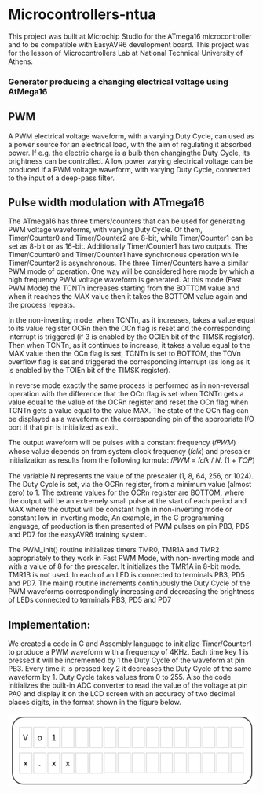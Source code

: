 # Microcontrollers-ntua

This project was built at Microchip Studio for the ATmega16 microcontroller and to be compatible with EasyAVR6 development board. This project was for the lesson of Microcontrollers Lab at National Technical University of Athens.

### Generator producing a changing electrical voltage using AtMega16

## PWM
A PWM electrical voltage waveform, with a varying Duty Cycle, can used as a power source for an electrical load, with the aim of regulating it absorbed power. If e.g. the electric charge is a bulb then changingthe Duty Cycle, its brightness can be controlled. A low power varying electrical voltage can be produced if a PWM voltage waveform, with varying Duty Cycle, connected to the input of a deep-pass filter.


## Pulse width modulation with ATmega16
The ATmega16 has three timers/counters that can be used for generating PWM voltage waveforms, with varying Duty Cycle. Of them, Timer/Counter0 and Timer/Counter2 are 8-bit, while Timer/Counter1 can be set as 8-bit or as 16-bit. Additionally Timer/Counter1 has two outputs. The Timer/Counter0 and Timer/Counter1 have synchronous operation while Timer/Counter2 is asynchronous. The three Timer/Counters have a similar PWM mode of operation. One way will be considered here mode by which a high frequency PWM voltage waveform is generated. At this mode (Fast PWM Mode) the TCNTn increases starting from the BOTTOM value and when it reaches the MAX value then it takes the BOTTOM value again and the process repeats.

In the non-inverting mode, when TCNTn, as it increases, takes a value equal to its value register OCRn then the OCn flag is reset and the corresponding interrupt is triggered (if 3 is enabled by the OCIEn bit of the TIMSK register). Then when TCNTn, as it continues to increase, it takes a value equal to the MAX value then the OCn flag is set, TCNTn is set to BOTTOM, the TOVn overflow flag is set and triggered the corresponding interrupt (as long as it is enabled by the TOIEn bit of the TIMSK register). 

In reverse mode exactly the same process is performed as in non-reversal operation with the difference that the OCn flag is set when TCNTn gets a value equal to the value of the OCRn register and reset the OCn flag when TCNTn gets a value equal to the value MAX. The state of the OCn flag can be displayed as a waveform on the corresponding pin of the appropriate I/O port if that pin is initialized as exit.

The output waveform will be pulses with a constant frequency (𝑓𝑃𝑊𝑀) whose value depends on from system clock frequency (𝑓𝑐𝑙𝑘) and prescaler initialization as results from the following formula:
𝑓𝑃𝑊𝑀 = 𝑓𝑐𝑙𝑘 / 𝑁. (1 + 𝑇𝑂𝑃)

The variable N represents the value of the prescaler (1, 8, 64, 256, or 1024). The Duty Cycle is set, via the OCRn register, from a minimum value (almost zero)
to 1. The extreme values ​​for the OCRn register are BOTTOM, where the output will be an extremely small pulse at the start of each period and MAX where the output will be constant high in non-inverting mode or constant low in inverting mode, An example, in the C programming language, of production is then presented of PWM pulses on pin PB3, PD5 and PD7 for the easyAVR6 training system. 

The PWM_init() routine initializes timers TMR0, TMR1A and TMR2 appropriately to they work in Fast PWM Mode, with non-inverting mode and with a value of 8 for the prescaler. It initializes the TMR1A in 8-bit mode. TMR1B is not used. In each of an LED is connected to terminals PB3, PD5 and PD7. The main() routine increments continuously the Duty Cycle of the PWM waveforms correspondingly increasing and decreasing the brightness of LEDs connected to terminals PB3, PD5 and PD7

## Implementation: 

We created a code in C and Assembly language to initialize Timer/Counter1 to produce a PWM waveform with a frequency of 4KHz. Each time key 1 is pressed it will be incremented by 1 the Duty Cycle of the waveform at pin PB3. Every time it is pressed key 2 it decreases the Duty Cycle of the same waveform by 1. Duty Cycle takes values ​​from 0 to 255. Also the code initializes the built-in ADC converter to read the value of the voltage at pin PA0 and display it on the LCD screen with an accuracy of two decimal places digits, in the format shown in the figure below.

<img src = "https://github.com/stefaniaskorda/Microcontrollers-ntua/blob/main/microphoto.png" width = "500">
